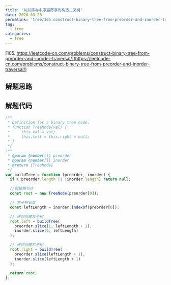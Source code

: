 ```yaml
---
title: '从前序与中序遍历序列构造二叉树'
date: 2020-03-26
permalink: 'tree/105.construct-binary-tree-from-preorder-and-inorder-traversal'
tag:
  - tree
categories:
  - tree
---
```


[105. https://leetcode-cn.com/problems/construct-binary-tree-from-preorder-and-inorder-traversal/](https://leetcode-cn.com/problems/construct-binary-tree-from-preorder-and-inorder-traversal/)

## 解题思路

## 解题代码

```js
/**
 * Definition for a binary tree node.
 * function TreeNode(val) {
 *     this.val = val;
 *     this.left = this.right = null;
 * }
 */
/**
 * @param {number[]} preorder
 * @param {number[]} inorder
 * @return {TreeNode}
 */
var buildTree = function (preorder, inorder) {
  if (!preorder.length || !inorder.length) return null;

  //创建根节点
  const root = new TreeNode(preorder[0]);

  // 左子树长度
  const leftLength = inorder.indexOf(preorder[0]);

  // 递归创建左子树
  root.left = buildTree(
    preorder.slice(1, leftLength + 1),
    inorder.slice(0, leftLength)
  );

  // 递归创建右子树
  root.right = buildTree(
    preorder.slice(leftLength + 1),
    inorder.slice(leftLength + 1)
  );

  return root;
};
```

